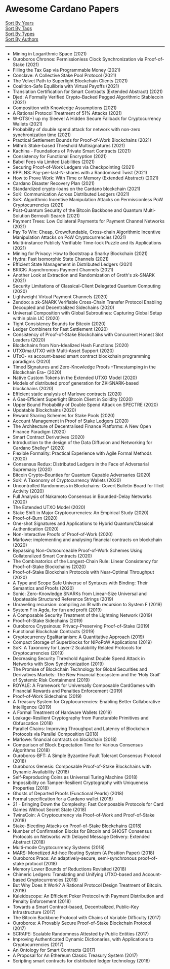
# Awesome Cardano Papers

[Sort By Years](./sort_by_year.md)  
[Sort By Tags](./sort_by_tags.md)  
[Sort By Types](./sort_by_type.md)  
[Sort By Authors](./sort_by_authors.md)  

---

* Mining in Logarithmic Space (2021)
* Ouroboros Chronos: Permissionless Clock Synchronization via Proof-of-Stake (2021)
* Filling the Tax Gap via Programmable Money (2021)
* Conclave: A Collective Stake Pool Protocol (2021)
* The Velvet Path to Superlight Blockchain Clients (2021)
* Coalition-Safe Equilibria with Virtual Payoffs (2021)
* Translation Certification for Smart Contracts (Extended Abstract) (2021)
* Djed: A Formally Verified Crypto-Backed Pegged Algorithmic Stablecoin (2021)
* Composition with Knowledge Assumptions (2021)
* A Rational Protocol Treatment of 51% Attacks (2021)
* W-OTS(+) up my Sleeve! A Hidden Secure Fallback for Cryptocurrency Wallets (2021)
* Probability of double spend attack for network with non-zero synchronization time (2021)
* Practical Settlement Bounds for Proof-of-Work Blockchains (2021)
* Mithril: Stake-based Threshold Multisignatures (2021)
* Kachina - Foundations of Private Smart Contracts (2021)
* Consistency for Functional Encryption (2021)
* Babel Fees via Limited Liabilities (2021)
* Securing Proof-of-Work Ledgers via Checkpointing (2021)
* RPPLNS: Pay-per-last-N-shares with a Randomised Twist (2021)
* How to Prove Work: With Time or Memory (Extended Abstract) (2021)
* Cardano Disaster Recovery Plan (2021)
* Standardized crypto-loans on the Cardano blockchain (2021)
* SoK: Communication Across Distributed Ledgers (2021)
* SoK: Algorithmic Incentive Manipulation Attacks on Permissionless PoW Cryptocurrencies (2021)
* Post-Quantum Security of the Bitcoin Backbone and Quantum Multi-Solution Bernoulli Search (2021)
* Payment Trees: Low Collateral Payments for Payment Channel Networks (2021)
* Pay To Win: Cheap, Crowdfundable, Cross-chain Algorithmic Incentive Manipulation Attacks on PoW Cryptocurrencies (2021)
* Multi-instance Publicly Verifiable Time-lock Puzzle and its Applications (2021)
* Mining for Privacy: How to Bootstrap a Snarky Blockchain (2021)
* Hydra: Fast Isomorphic State Channels (2021)
* Efficient State Management in Distributed Ledgers (2021)
* BRICK: Asynchronous Payment Channels (2021)
* Another Look at Extraction and Randomization of Groth's zk-SNARK (2021)
* Security Limitations of Classical-Client Delegated Quantum Computing (2020)
* Lightweight Virtual Payment Channels (2020)
* Zendoo: a zk-SNARK Verifiable Cross-Chain Transfer Protocol Enabling Decoupled and Decentralized Sidechains (2020)
* Universal Composition with Global Subroutines: Capturing Global Setup within plain UC (2020)
* Tight Consistency Bounds for Bitcoin (2020)
* Ledger Combiners for Fast Settlement (2020)
* Consistency of Proof-of-Stake Blockchains with Concurrent Honest Slot Leaders (2020)
* Blockchains from Non-Idealized Hash Functions (2020)
* UTXOma:UTXO with Multi-Asset Support (2020)
* UTxO- vs account-based smart contract blockchain programming paradigms (2020)
* Timed Signatures and Zero-Knowledge Proofs –Timestamping in the Blockchain Era– (2020)
* Native Custom Tokens in the Extended UTXO Model (2020)
* Models of distributed proof generation for ZK-SNARK-based blockchains (2020)
* Efficient static analysis of Marlowe contracts (2020)
* A Gas-Efficient Superlight Bitcoin Client in Solidity (2020)
* Upper Bound Probability of Double Spend Attack on SPECTRE (2020)
* Updatable Blockchains (2020)
* Reward Sharing Schemes for Stake Pools (2020)
* Account Management in Proof of Stake Ledgers (2020)
* The Architecture of Decentralised Finance Platforms: A New Open Finance Paradigm (2020)
* Smart Contract Derivatives (2020)
* Introduction to the design of the Data Diffusion and Networking for Cardano Shelley* (2020)
* Flexible Formality: Practical Experience with Agile Formal Methods (2020)
* Consensus Redux: Distributed Ledgers in the Face of Adversarial Supremacy (2020)
* Bitcoin Crypto–Bounties for Quantum Capable Adversaries (2020)
* SoK: A Taxonomy of Cryptocurrency Wallets (2020)
* Uncontrolled Randomness in Blockchains: Covert Bulletin Board for Illicit Activity (2020)
* Full Analysis of Nakamoto Consensus in Bounded-Delay Networks (2020)
* The Extended UTXO Model (2020)
* Stake Shift in Major Cryptocurrencies: An Empirical Study (2020)
* Proof-of-Burn (2020)
* One-shot Signatures and Applications to Hybrid Quantum/Classical Authentication (2020)
* Non-Interactive Proofs of Proof-of-Work (2020)
* Marlowe: implementing and analysing financial contracts on blockchain (2020)
* Bypassing Non-Outsourceable Proof-of-Work Schemes Using Collateralized Smart Contracts (2020)
* The Combinatorics of the Longest-Chain Rule: Linear Consistency for Proof-of-Stake Blockchains (2020)
* Proof-of-Stake Blockchain Protocols with Near-Optimal Throughput (2020)
* A Type and Scope Safe Universe of Syntaxes with Binding: Their Semantics and Proofs (2020)
* Sonic: Zero-Knowledge SNARKs from Linear-Size Universal and Updateable Structured Reference Strings (2019)
* Unraveling recursion: compiling an IR with recursion to System F (2019)
* System F in Agda, for fun and profit (2019)
* A Composable Security Treatment of the Lightning Network (2019)
* Proof-of-Stake Sidechains (2019)
* Ouroboros Crypsinous: Privacy-Preserving Proof-of-Stake (2019)
* Functional Blockchain Contracts (2019)
* Cryptocurrency Egalitarianism: A Quantitative Approach (2019)
* Compact Storage of Superblocks for NIPoPoW Applications (2019)
* SoK: A Taxonomy for Layer-2 Scalability Related Protocols for Cryptocurrencies (2019)
* Decreasing Security Threshold Against Double Spend Attack in Networks with Slow Synchronization (2019)
* The Promise of Blockchain Technology for Global Securities and Derivatives Markets: The New Financial Ecosystem and the ‘Holy Grail’ of Systemic Risk Containment (2019)
* ROYALE: A Framework for Universally Composable CardGames with Financial Rewards and Penalties Enforcement (2019)
* Proof-of-Work Sidechains (2019)
* A Treasury System for Cryptocurrencies: Enabling Better Collaborative Intelligence (2019)
* A Formal Treatment of Hardware Wallets (2019)
* Leakage-Resilient Cryptography from Puncturable Primitives and Obfuscation (2018)
* Parallel Chains: Improving Throughput and Latency of Blockchain Protocols via Parallel Composition (2018)
* Marlowe: financial contracts on blockchain (2018)
* Comparison of Block Expectation Time for Various Consensus Algorithms (2018)
* Ouroboros-BFT: A Simple Byzantine Fault Tolerant Consensus Protocol (2018)
* Ouroboros Genesis: Composable Proof-of-Stake Blockchains with Dynamic Availability (2018)
* Self-Reproducing Coins as Universal Turing Machine (2018)
* Impossibility on Tamper-Resilient Cryptography with Uniqueness Properties (2018)
* Ghosts of Departed Proofs (Functional Pearls) (2018)
* Formal specification for a Cardano wallet (2018)
* 21 - Bringing Down the Complexity: Fast Composable Protocols for Card Games Without Secret State (2018)
* TwinsCoin: A Cryptocurrency via Proof-of-Work and Proof-of-Stake (2018)
* Stake-Bleeding Attacks on Proof-of-Stake Blockchains (2018)
* Number of Confirmation Blocks for Bitcoin and GHOST Consensus Protocols on Networks with Delayed Message Delivery: Extended Abstract (2018)
* Multi-mode Cryptocurrency Systems (2018)
* MARS: Monetized Ad-hoc Routing System (A Position Paper) (2018)
* Ouroboros Praos: An adaptively-secure, semi-synchronous proof-of-stake protocol (2018)
* Memory Lower Bounds of Reductions Revisited (2018)
* Chimeric Ledgers: Translating and Unifying UTXO-based and Account-based Cryptocurrencies (2018)
* But Why Does It Work? A Rational Protocol Design Treatment of Bitcoin. (2018)
* Kaleidoscope: An Efficient Poker Protocol with Payment Distribution and Penalty Enforcement (2018)
* Towards a Smart Contract-based, Decentralized, Public-Key Infrastructure (2017)
* The Bitcoin Backbone Protocol with Chains of Variable Difficulty (2017)
* Ouroboros: A Provably Secure Proof-of-Stake Blockchain Protocol (2017)
* SCRAPE: Scalable Randomness Attested by Public Entities (2017)
* Improving Authenticated Dynamic Dictionaries, with Applications to Cryptocurrencies (2017)
* An Ontology for Smart Contracts (2017)
* A Proposal for An Ethereum Classic Treasury System (2017)
* Scripting smart contracts for distributed ledger technology (2016)

